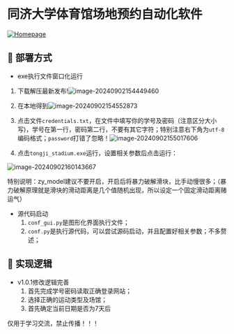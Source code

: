 # 同济大学体育馆场地预约自动化软件

[![Homepage](https://img.shields.io/badge/-Homepage-yellow)](https://www.zy66.online)

## 🤔 部署方式

- exe执行文件窗口化运行

1. 下载解压最新发布!![image-20240902154449460](https://github.com/user-attachments/assets/2af27c1d-4609-44ee-ba9e-e0a75f859023)


2. 在本地得到![image-20240902154552873](https://github.com/user-attachments/assets/9aed7505-52c5-4b4c-920d-da8f0a2973c9)

3. 点击文件`credentials.txt`，在文件中填写你的学号及密码（注意区分大小写)，学号在第一行，密码第二行，不要有其它字符；特别注意右下角为`utf-8`编码格式；`password`打错了忽略！![image-20240902155017606](https://github.com/user-attachments/assets/19bbfdf4-5c3c-409d-bf24-8f220fb32c97)

4. 点击`tongji_stadium.exe`运行，设置相关参数后点击运行：

![image-20240902160143667](https://github.com/user-attachments/assets/edf5916d-dd90-4f43-ae33-f5ac53bf7a17)


特别说明：zy_model建议不要开启，开启后将暴力破解滑块，比手动慢很多；（暴力破解原理就是滑块的滑动距离是几个值随机出现，所以设定一个固定滑动距离赌运气）



- 源代码启动
    1. `conf_gui.py`是图形化界面执行文件；
    2. `conf.py`是执行源代码，可以尝试源码启动，并且配置好相关参数；不多赘述；



## 🤔 实现逻辑
- v1.0.1修改逻辑完善
  1. 首先完成学号密码读取正确登录网站；
  2. 选择正确的运动类型及场馆；
  3. 首先确定当前日期是否为7天后




仅用于学习交流，禁止传播！！！



